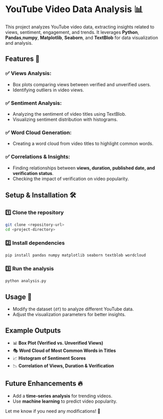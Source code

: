 # YouTube Video Data Analysis 📊

This project analyzes YouTube video data, extracting insights related to views, sentiment, engagement, and trends. It leverages **Python**, **Pandas**,**numpy**, **Matplotlib**, **Seaborn**, and **TextBlob** for data visualization and analysis.

## Features 🚀

### ✅ **Views Analysis**:
* Box plots comparing views between verified and unverified users.
* Identifying outliers in video views.

### ✅ **Sentiment Analysis**:
* Analyzing the sentiment of video titles using TextBlob.
* Visualizing sentiment distribution with histograms.

### ✅ **Word Cloud Generation**:
* Creating a word cloud from video titles to highlight common words.

### ✅ **Correlations & Insights**:
* Finding relationships between **views, duration, published date, and verification status**.
* Checking the impact of verification on video popularity.

## Setup & Installation 🛠️

### 1️⃣ **Clone the repository**
```bash
git clone <repository-url>
cd <project-directory>
```

### 2️⃣ **Install dependencies**
```bash
pip install pandas numpy matplotlib seaborn textblob wordcloud
```

### 3️⃣ **Run the analysis**
```bash
python analysis.py
```

## Usage 📌
* Modify the dataset (`df`) to analyze different YouTube data.
* Adjust the visualization parameters for better insights.

## Example Outputs
* 📊 **Box Plot (Verified vs. Unverified Views)**
* 🎭 **Word Cloud of Most Common Words in Titles**
* 📈 **Histogram of Sentiment Scores**
* 📉 **Correlation of Views, Duration & Verification**

## Future Enhancements 🔥
* Add a **time-series analysis** for trending videos.
* Use **machine learning** to predict video popularity.

Let me know if you need any modifications! 🚀
